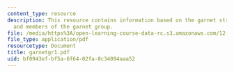 ```yaml
---
content_type: resource
description: This resource contains information based on the garnet structure, identification,
  and members of the garnet group.
file: /media/https%3A/open-learning-course-data-rc.s3.amazonaws.com/12-109-petrology-fall-2005/bf0943efbf5a6f6402fa8c34094aaa52_garnetgr1.pdf
file_type: application/pdf
resourcetype: Document
title: garnetgr1.pdf
uid: bf0943ef-bf5a-6f64-02fa-8c34094aaa52
---
```

